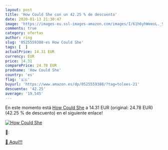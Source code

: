 ```yaml
---
layout: post
title: 'How Could She con un 42.25 % de descuento'
date: 2020-01-13 21:30:47
image: 'https://images-eu.ssl-images-amazon.com/images/I/61h6yhWeeoL._SL200_.jpg'
comments: true
category: ofertas
author: ring
slug: '0525559388-es How Could She'
tags: [  ]
actualPrice: 14.31 EUR
currency: EUR
price: 14.31
comparePrice: 24.78 EUR
prodname: 'How Could She'
country: 'es'
flag: '🇪🇸'
buyurl: 'https://www.amazon.es/dp/0525559388/?tag=tolees-21'
descuento: '42.25'
average: '19.545'
---
```


En este momento está [How Could She](https://www.amazon.es/dp/0525559388/?tag=tolees-21) a 14.31 EUR (original: 24.78 EUR) (42.25 %  de descuento) en el siguiente enlace!

[![How Could She](https://images-eu.ssl-images-amazon.com/images/I/61h6yhWeeoL._SL200_.jpg)](https://www.amazon.es/dp/0525559388/?tag=tolees-21)

🔎:


[🛒 Aquí!!!](https://www.amazon.es/dp/0525559388/?tag=tolees-21)
